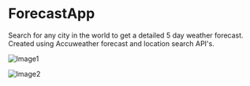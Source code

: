 # ForecastApp
Search for any city in the world to get a detailed 5 day weather forecast. Created using Accuweather forecast and location search API's.

![Image1](https://i.imgur.com/lgmLEVq.png)

![Image2](https://i.imgur.com/k7KTLKW.png)
